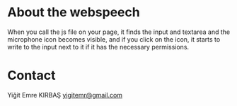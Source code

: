 # About the webspeech

When you call the js file on your page, it finds the input and textarea and the microphone icon becomes visible, and if you click on the icon, it starts to write to the input next to it if it has the necessary permissions.

# Contact
Yiğit Emre KIRBAŞ yigitemr@gmail.com

